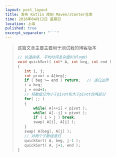 ```yaml
---
layout: post_layout
title: 发布 Kotlin 库到 Maven/JCenter仓库
time: 2016年04月12日 星期日
location: 上海
pulished: true
excerpt_separator: "```"
---
```

> 这篇文章主要主要用于测试我的博客版本
>
>```c++
>// 快速排序, 平均时间复杂度O(NlogN)
>void quickSort( int* A, int beg, int end )
>{
>    int i, j;
>    int pivot = A[beg];
>    if ( beg >= end ) return;   // 递归边界
>    i = beg;
>    j = end+1;
>    // 将数组分为小于pivot和大于pivot的两部分
>    for( ;; )
>    {
>        while( A[++i] < pivot );
>        while( A[--j] > pivot );
>        if ( i > j ) break;
>        swap( A[i], A[j] );
>    }
>    swap( A[beg], A[j] );
>    // 对两个子数组递归
>    quickSort( A, beg, j-1 );
>    quickSort( A, j+1, end );
>}
>```
